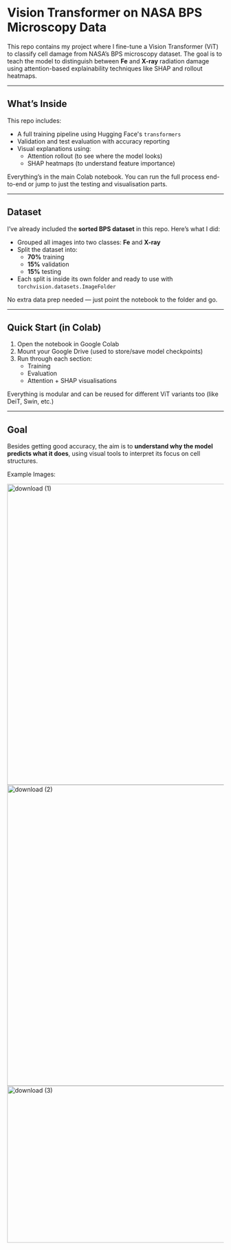 # Vision Transformer on NASA BPS Microscopy Data

This repo contains my project where I fine-tune a Vision Transformer (ViT) to classify cell damage from NASA’s BPS microscopy dataset. The goal is to teach the model to distinguish between **Fe** and **X-ray** radiation damage using attention-based explainability techniques like SHAP and rollout heatmaps.

---

## What’s Inside

This repo includes:
- A full training pipeline using Hugging Face's `transformers`
- Validation and test evaluation with accuracy reporting
- Visual explanations using:
  - Attention rollout (to see where the model looks)
  - SHAP heatmaps (to understand feature importance)

Everything’s in the main Colab notebook. You can run the full process end-to-end or jump to just the testing and visualisation parts.

---

## Dataset

I’ve already included the **sorted BPS dataset** in this repo. Here’s what I did:

- Grouped all images into two classes: **Fe** and **X-ray**
- Split the dataset into:
  - **70%** training
  - **15%** validation
  - **15%** testing
- Each split is inside its own folder and ready to use with `torchvision.datasets.ImageFolder`

No extra data prep needed — just point the notebook to the folder and go.

---

## Quick Start (in Colab)

1. Open the notebook in Google Colab  
2. Mount your Google Drive (used to store/save model checkpoints)  
3. Run through each section:
   - Training
   - Evaluation
   - Attention + SHAP visualisations

Everything is modular and can be reused for different ViT variants too (like DeiT, Swin, etc.)

---

## Goal

Besides getting good accuracy, the aim is to **understand why the model predicts what it does**, using visual tools to interpret its focus on cell structures.

Example Images:

<img width="1907" height="698" alt="download (1)" src="https://github.com/user-attachments/assets/479334c4-39e5-4c3d-b99d-0aee2276e4c4" />
<img width="1907" height="698" alt="download (2)" src="https://github.com/user-attachments/assets/5fa288f3-7a3f-4704-bd09-1c44ab785555" />
<img width="717" height="364" alt="download (3)" src="https://github.com/user-attachments/assets/f98495d7-6434-44f5-8964-fe20747fb2ba" />
